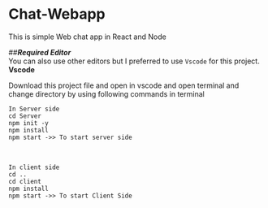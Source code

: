 # Chat-Webapp
This is simple Web chat app in React and Node<br />


##**_Required Editor_**<br />
You can also use other editors but I preferred to use `Vscode` for this project.<br />
**Vscode**


Download this project file and open in vscode and open terminal and change directory by using following commands in terminal
<br />
```
In Server side
cd Server
npm init -y
npm install 
npm start ->> To start server side
```
<br />

```
In client side
cd ..
cd client
npm install
npm start ->> To start Client Side
```


